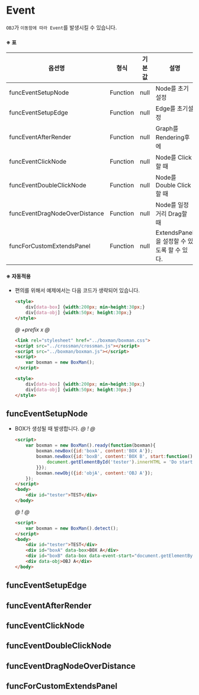 # Event
`OBJ`가 `이동함에 따라 Event`를 발생시킬 수 있습니다. 

#### ※ 표
옵션명 | 형식 | 기본값 | 설명
-------|------|--------|-----
funcEventSetupNode | Function | null | Node를 초기설정
funcEventSetupEdge | Function | null | Edge를 초기설정
funcEventAfterRender | Function | null | Graph를 Rendering후에
funcEventClickNode | Function | null | Node를 Click할 때
funcEventDoubleClickNode | Function | null | Node를 Double Click할 때 
funcEventDragNodeOverDistance | Function | null | Node를 일정 거리 Drag할 때
funcForCustomExtendsPanel | Function | null | ExtendsPanel을 설정할 수 있도록 할 수 있다.


#### ※ 자동적용
- 편의를 위해서 예제에서는 다음 코드가 생략되어 있습니다.
    ```html
    <style>
        div[data-box] {width:200px; min-height:30px;}
        div[data-obj] {width:50px; height:30px;}
    </style>
    ```
    
    *@* *+prefix* *x* *@* 
    ```html
    <link rel="stylesheet" href="../boxman/boxman.css">
    <script src="../crossman/crossman.js"></script>
    <script src="../boxman/boxman.js"></script>
    <script>
        var boxman = new BoxMan();
    </script>
  
    <style>
        div[data-box] {width:200px; min-height:30px;}
        div[data-obj] {width:50px; height:30px;}
    </style>
    ```



## funcEventSetupNode
- BOX가 생성될 때 발생합니다.
    *@* *!* *@*
    ```html
    <script>
        var boxman = new BoxMan().ready(function(boxman){
            boxman.newBox({id:'boxA', content:'BOX A'});
            boxman.newBox({id:'boxB', content:'BOX B', start:function(){            
                document.getElementById('tester').innerHTML = 'Do start event!';
            }});
            boxman.newObj({id:'objA', content:'OBJ A'});
        });     
    </script>
    <body> 
        <div id="tester">TEST</div>    
    </body>
    ```
  
    *@* *!* *@*
    ```html
    <script>
        var boxman = new BoxMan().detect();     
    </script>
    <body>
        <div id="tester">TEST</div>
        <div id="boxA" data-box>BOX A</div>
        <div id="boxB" data-box data-event-start="document.getElementById('tester').innerHTML = 'Do start event!';" >BOX B</div>
        <div data-obj>OBJ A</div>    
    </body>
    ```



## funcEventSetupEdge


## funcEventAfterRender


## funcEventClickNode 


## funcEventDoubleClickNode 


## funcEventDragNodeOverDistance


## funcForCustomExtendsPanel 


